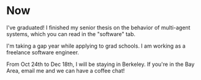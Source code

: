 # Now

I've graduated! I finished my senior thesis on the behavior of multi-agent systems, which you can read in the "software" tab.

I'm taking a gap year while applying to grad schools. I am working as a freelance software engineer.

From Oct 24th to Dec 18th, I will be staying in Berkeley. If you're in the Bay Area, email me and we can have a coffee chat!